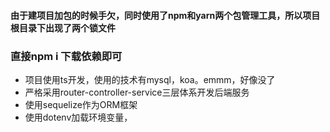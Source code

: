 #### 由于建项目加包的时候手欠，同时使用了npm和yarn两个包管理工具，所以项目根目录下出现了两个锁文件
### 直接npm i 下载依赖即可
+ 项目使用ts开发，使用的技术有mysql，koa。emmm，好像没了
+ 严格采用router-controller-service三层体系开发后端服务
+ 使用sequelize作为ORM框架
+ 使用dotenv加载环境变量，